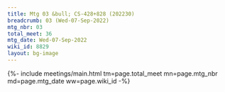 ```yaml
---
title: Mtg 03 &bull; CS-428+828 (202230)
breadcrumb: 03 (Wed-07-Sep-2022)
mtg_nbr: 03
total_meet: 36
mtg_date: Wed-07-Sep-2022
wiki_id: 8829
layout: bg-image
---
```


{%- include meetings/main.html
    tm=page.total_meet
    mn=page.mtg_nbr
    md=page.mtg_date
    ww=page.wiki_id
-%}
